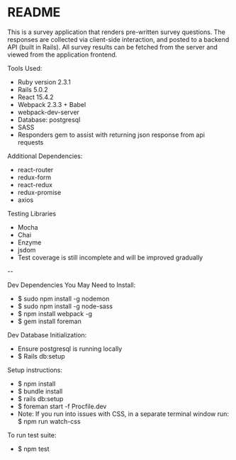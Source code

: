 # README

This is a survey application that renders pre-written survey questions. The responses are collected via client-side interaction, and posted to a backend API (built in Rails). All survey results can be fetched from the server and viewed from the application frontend.

Tools Used:

* Ruby version 2.3.1
* Rails 5.0.2
* React 15.4.2
* Webpack 2.3.3 + Babel
* webpack-dev-server
* Database: postgresql
* SASS
* Responders gem to assist with returning json response from api requests

Additional Dependencies:
* react-router
* redux-form
* react-redux
* redux-promise
* axios

Testing Libraries
* Mocha
* Chai
* Enzyme
* jsdom
* Test coverage is still incomplete and will be improved gradually

--

Dev Dependencies You May Need to Install:
* $ sudo npm install -g nodemon
* $ sudo npm install -g node-sass
* $ npm install webpack -g
* $ gem install foreman

Dev Database Initialization:
* Ensure postgresql is running locally
* $ Rails db:setup

Setup instructions:
* $ npm install
* $ bundle install
* $ rails db:setup
* $ foreman start -f Procfile.dev
* Note: If you run into issues with CSS, in a separate terminal window run: $ npm run watch-css

To run test suite:
* $ npm test

